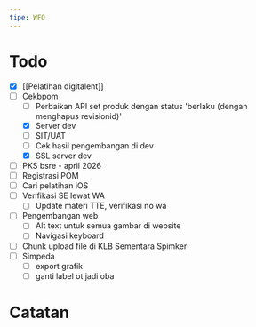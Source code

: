 ```yaml
---
tipe: WFO
---
```

# Todo
- [x] [[Pelatihan digitalent]] 
- [ ] Cekbpom
	- [ ] Perbaikan API set produk dengan status 'berlaku (dengan menghapus revisionid)'
	- [x] Server dev
	- [ ] SIT/UAT
	- [ ] Cek hasil pengembangan di dev
	- [x] SSL server dev
- [ ] PKS bsre - april 2026
- [ ] Registrasi POM
- [ ] Cari pelatihan iOS
- [ ] Verifikasi SE lewat WA
	- [ ] Update materi TTE, verifikasi no wa
- [ ] Pengembangan web
	- [ ] Alt text untuk semua gambar di website
	- [ ] Navigasi keyboard
- [ ] Chunk upload file di KLB Sementara Spimker
- [ ] Simpeda
	- [ ] export grafik
	- [ ] ganti label ot jadi oba
# Catatan
